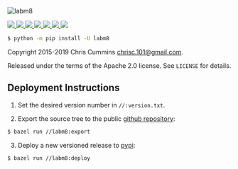![labm8](https://raw.github.com/ChrisCummins/labm8/master/labm8/labm8.jpg)

<!-- downloads counter -->
<a href="https://github.com/ChrisCummins/labm8">
  <img src="https://pepy.tech/badge/labm8">
</a>
<!-- pypi version -->
<a href="https://badge.fury.io/py/labm8">
    <img src="https://img.shields.io/pypi/v/labm8.svg?color=brightgreen">
</a>
<!-- Better code -->
<a href="https://bettercodehub.com/results/ChrisCummins/labm8">
  <img src="https://bettercodehub.com/edge/badge/ChrisCummins/labm8?branch=master">
</a>
<!-- Travis CI -->
<a href="https://github.com/ChrisCummins/labm8">
  <img src="https://img.shields.io/travis/ChrisCummins/labm8/master.svg">
</a>
<!-- commit counter -->
<a href="https://github.com/ChrisCummins/labm8">
  <img src="https://img.shields.io/github/commit-activity/y/ChrisCummins/labm8.svg?color=yellow">
</a>
<!-- repo size -->
<a href="https://github.com/ChrisCummins/labm8">
    <img src="https://img.shields.io/github/repo-size/ChrisCummins/labm8.svg">
</a>
<!-- license -->
<a href="https://tldrlegal.com/license/apache-license-2.0-(apache-2.0)">
  <img src="https://img.shields.io/badge/license-Apache%202.0-blue.svg?color=brightgreen">
</a>

```sh
$ python -m pip install -U labm8
```

Copyright 2015-2019 Chris Cummins <chrisc.101@gmail.com>.

Released under the terms of the Apache 2.0 license. See
`LICENSE` for details.


## Deployment Instructions

1. Set the desired version number in `//:version.txt`.

2. Export the source tree to the public [github repository](https://github.com/ChrisCummins/labm8):

```sh
$ bazel run //labm8:export
```

3. Deploy a new versioned release to [pypi](https://pypi.org/project/labm8/):

```sh
$ bazel run //labm8:deploy
```
